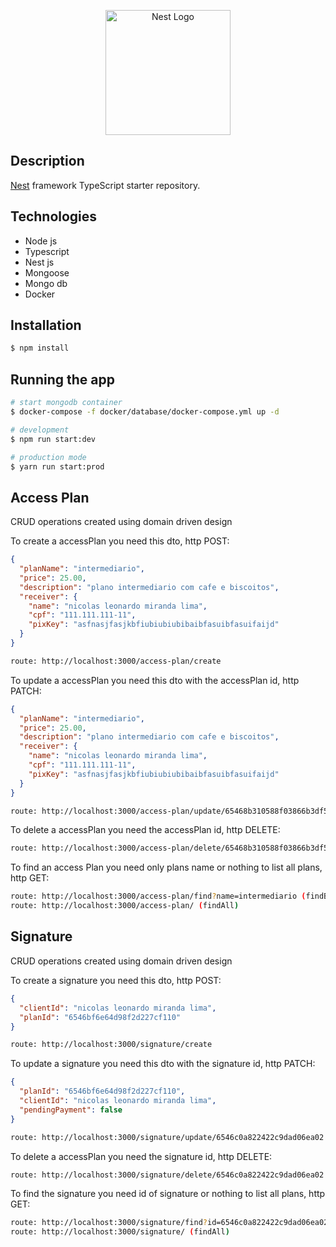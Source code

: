 <p align="center">
  <a href="http://nestjs.com/" target="blank"><img src="https://nestjs.com/img/logo-small.svg" width="200" alt="Nest Logo" /></a>
</p>

[circleci-image]: https://img.shields.io/circleci/build/github/nestjs/nest/master?token=abc123def456
[circleci-url]: https://circleci.com/gh/nestjs/nest


  <!--[![Backers on Open Collective](https://opencollective.com/nest/backers/badge.svg)](https://opencollective.com/nest#backer)
  [![Sponsors on Open Collective](https://opencollective.com/nest/sponsors/badge.svg)](https://opencollective.com/nest#sponsor)-->

## Description

[Nest](https://github.com/nestjs/nest) framework TypeScript starter repository.

## Technologies
 - Node js
 - Typescript
 - Nest js
 - Mongoose
 - Mongo db
 - Docker


## Installation

```bash
$ npm install
```

## Running the app

```bash
# start mongodb container
$ docker-compose -f docker/database/docker-compose.yml up -d

# development
$ npm run start:dev

# production mode
$ yarn run start:prod
```

## Access Plan
CRUD operations created using domain driven design

To create a accessPlan you need this dto, http POST:
```json
{
  "planName": "intermediario",
  "price": 25.00,
  "description": "plano intermediario com cafe e biscoitos",
  "receiver": {
    "name": "nicolas leonardo miranda lima",
    "cpf": "111.111.111-11",
    "pixKey": "asfnasjfasjkbfiubiubiubibaibfasuibfasuifaijd"
  }
}
```
```txt
route: http://localhost:3000/access-plan/create
```

To update a accessPlan you need this dto with the accessPlan id, http PATCH:
```json
{
  "planName": "intermediario",
  "price": 25.00,
  "description": "plano intermediario com cafe e biscoitos",
  "receiver": {
    "name": "nicolas leonardo miranda lima",
    "cpf": "111.111.111-11",
    "pixKey": "asfnasjfasjkbfiubiubiubibaibfasuibfasuifaijd"
  }
}
```
```bash
route: http://localhost:3000/access-plan/update/65468b310588f03866b3df58
```

To delete a accessPlan you need the accessPlan id, http DELETE:
```bash
route: http://localhost:3000/access-plan/delete/65468b310588f03866b3df58
```

To find an access Plan you need only plans name or nothing to list all plans, http GET:
```bash
route: http://localhost:3000/access-plan/find?name=intermediario (findByName)
route: http://localhost:3000/access-plan/ (findAll)
```


## Signature
CRUD operations created using domain driven design

To create a signature you need this dto, http POST:
```json
{
  "clientId": "nicolas leonardo miranda lima",
  "planId": "6546bf6e64d98f2d227cf110"
}
```
```txt
route: http://localhost:3000/signature/create
```

To update a signature you need this dto with the signature id, http PATCH:
```json
{
  "planId": "6546bf6e64d98f2d227cf110",
  "clientId": "nicolas leonardo miranda lima",
  "pendingPayment": false
}
```
```bash
route: http://localhost:3000/signature/update/6546c0a822422c9dad06ea02
```

To delete a accessPlan you need the signature id, http DELETE:
```bash
route: http://localhost:3000/signature/delete/6546c0a822422c9dad06ea02
```

To find the signature you need id of signature or nothing to list all plans, http GET:
```bash
route: http://localhost:3000/signature/find?id=6546c0a822422c9dad06ea02 (findByName)
route: http://localhost:3000/signature/ (findAll)
```

